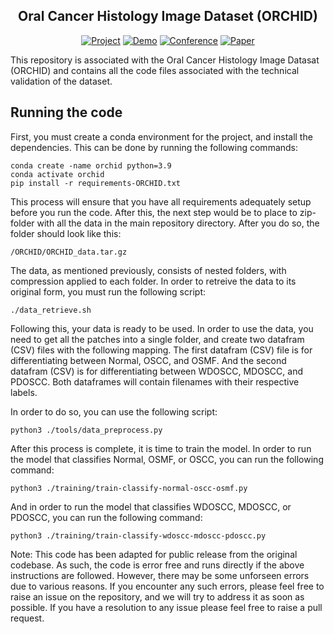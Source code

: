 <div align="center">
 
## Oral Cancer Histology Image Dataset (ORCHID)

[![Project](http://img.shields.io/badge/Project%20Page-3d3d8f.svg)]()
[![Demo](http://img.shields.io/badge/Demo-9acbff.svg)]()
[![Conference](http://img.shields.io/badge/CVPR-2022-4b44ce.svg)](#)
[![Paper](http://img.shields.io/badge/Paper-arxiv.1001.2234-B31B1B.svg)](#)

</div>

This repository is associated with the Oral Cancer Histology Image Datasat (ORCHID) and contains all the code files associated with the technical validation of the dataset. 
## Running the code
First, you must create a conda environment for the project, and install the dependencies. This can be done by running the following commands:
```
conda create -name orchid python=3.9
conda activate orchid
pip install -r requirements-ORCHID.txt
```

This process will ensure that you have all requirements adequately setup before you run the code. After this, the next step would be to place to zip-folder with all the data in the main repository directory. After you do so, the folder should look like this:
```
/ORCHID/ORCHID_data.tar.gz
```
The data, as mentioned previously, consists of nested folders, with compression applied to each folder. In order to retreive the data to its original form, you must run the following script:
```
./data_retrieve.sh
```

Following this, your data is ready to be used. In order to use the data, you need to get all the patches into a single folder, and create two datafram (CSV) files with the following mapping. The first datafram (CSV) file is for differentiating between Normal, OSCC, and OSMF. And the second datafram (CSV) is for differentiating between WDOSCC, MDOSCC, and PDOSCC. Both dataframes will contain filenames with their respective labels.

In order to do so, you can use the following script:
```
python3 ./tools/data_preprocess.py
```

After this process is complete, it is time to train the model. In order to run the model that classifies Normal, OSMF, or OSCC, you can run the following command:
```
python3 ./training/train-classify-normal-oscc-osmf.py
```
And in order to run the model that classifies WDOSCC, MDOSCC, or PDOSCC, you can run the following command:
```
python3 ./training/train-classify-wdoscc-mdoscc-pdoscc.py
```

Note: This code has been adapted for public release from the original codebase. As such, the code is error free and runs directly if the above instructions are followed. However, there may be some unforseen errors due to various reasons. If you encounter any such errors, please feel free to raise an issue on the repository, and we will try to address it as soon as possible. If you have a resolution to any issue please feel free to raise a pull request.
